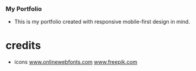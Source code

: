 ### My Portfolio ###
- This is my portfolio created with responsive mobile-first design in mind.

# credits #
- icons
www.onlinewebfonts.com
www.freepik.com
